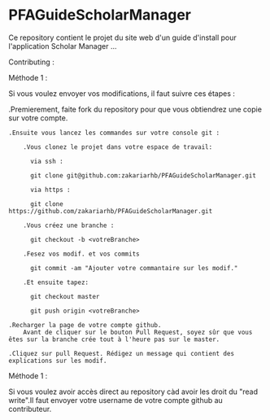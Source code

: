 # PFAGuideScholarManager
Ce repository contient le projet du site web d'un guide d'install pour l'application Scholar Manager ...

Contributing :

Méthode 1 :

Si vous voulez envoyer vos modifications, il faut suivre ces étapes :

.Premierement, faite fork du repository pour que vous obtiendrez une copie sur votre compte.

	.Ensuite vous lancez les commandes sur votre console git :

		.Vous clonez le projet dans votre espace de travail:

		  via ssh :

		  git clone git@github.com:zakariarhb/PFAGuideScholarManager.git

		  via https :

		  git clone https://github.com/zakariarhb/PFAGuideScholarManager.git

		.Vous créez une branche :

		  git checkout -b <votreBranche>

		.Fesez vos modif. et vos commits 
		
		  git commit -am "Ajouter votre commantaire sur les modif."
		
		.Et ensuite tapez:

		  git checkout master

		  git push origin <votreBranche>

	.Recharger la page de votre compte github.
		Avant de cliquer sur le bouton Pull Request, soyez sûr que vous êtes sur la branche crée tout à l'heure pas sur le master.

	.Cliquez sur pull Request. Rédigez un message qui contient des explications sur les modif.

Méthode 1 :
	
Si vous voulez avoir accès direct au repository càd avoir les droit du "read write".Il faut envoyer votre username de votre compte github au contributeur.